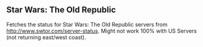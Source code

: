 Star Wars: The Old Republic
---------------------------

Fetches the status for Star Wars: The Old Republic servers from http://www.swtor.com/server-status.
Might not work 100% with US Servers (not returning east/west coast).
